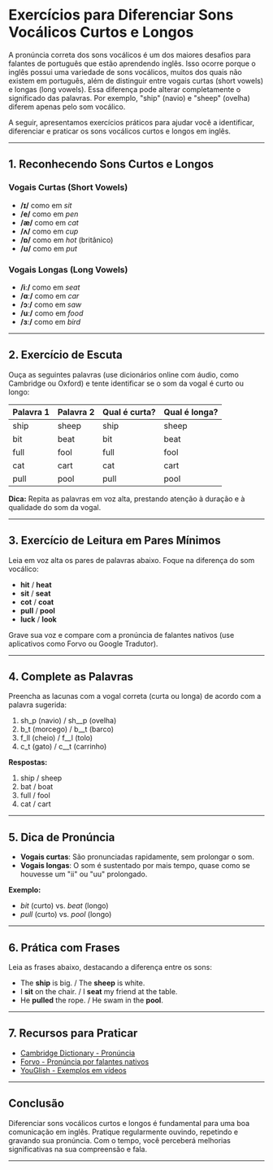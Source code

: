 
# Exercícios para Diferenciar Sons Vocálicos Curtos e Longos

A pronúncia correta dos sons vocálicos é um dos maiores desafios para falantes de português que estão aprendendo inglês. Isso ocorre porque o inglês possui uma variedade de sons vocálicos, muitos dos quais não existem em português, além de distinguir entre vogais curtas (short vowels) e longas (long vowels). Essa diferença pode alterar completamente o significado das palavras. Por exemplo, "ship" (navio) e "sheep" (ovelha) diferem apenas pelo som vocálico.

A seguir, apresentamos exercícios práticos para ajudar você a identificar, diferenciar e praticar os sons vocálicos curtos e longos em inglês.

---

## 1. Reconhecendo Sons Curtos e Longos

### Vogais Curtas (Short Vowels)
- **/ɪ/** como em *sit*  
- **/e/** como em *pen*  
- **/æ/** como em *cat*  
- **/ʌ/** como em *cup*  
- **/ɒ/** como em *hot* (britânico)  
- **/ʊ/** como em *put*  

### Vogais Longas (Long Vowels)
- **/iː/** como em *seat*  
- **/ɑː/** como em *car*  
- **/ɔː/** como em *saw*  
- **/uː/** como em *food*  
- **/ɜː/** como em *bird*  

---

## 2. Exercício de Escuta

Ouça as seguintes palavras (use dicionários online com áudio, como Cambridge ou Oxford) e tente identificar se o som da vogal é curto ou longo:

| Palavra 1 | Palavra 2 | Qual é curta? | Qual é longa? |
|-----------|-----------|--------------|--------------|
| ship      | sheep     | ship         | sheep        |
| bit       | beat      | bit          | beat         |
| full      | fool      | full         | fool         |
| cat       | cart      | cat          | cart         |
| pull      | pool      | pull         | pool         |

**Dica:** Repita as palavras em voz alta, prestando atenção à duração e à qualidade do som da vogal.

---

## 3. Exercício de Leitura em Pares Mínimos

Leia em voz alta os pares de palavras abaixo. Foque na diferença do som vocálico:

- **hit** / **heat**
- **sit** / **seat**
- **cot** / **coat**
- **pull** / **pool**
- **luck** / **look**

Grave sua voz e compare com a pronúncia de falantes nativos (use aplicativos como Forvo ou Google Tradutor).

---

## 4. Complete as Palavras

Preencha as lacunas com a vogal correta (curta ou longa) de acordo com a palavra sugerida:

1. sh_p (navio) / sh__p (ovelha)
2. b_t (morcego) / b__t (barco)
3. f_ll (cheio) / f__l (tolo)
4. c_t (gato) / c__t (carrinho)

**Respostas:**  
1. ship / sheep  
2. bat / boat  
3. full / fool  
4. cat / cart  

---

## 5. Dica de Pronúncia

- **Vogais curtas**: São pronunciadas rapidamente, sem prolongar o som.
- **Vogais longas**: O som é sustentado por mais tempo, quase como se houvesse um "ii" ou "uu" prolongado.

**Exemplo:**  
- *bit* (curto) vs. *beat* (longo)  
- *pull* (curto) vs. *pool* (longo)

---

## 6. Prática com Frases

Leia as frases abaixo, destacando a diferença entre os sons:

- The **ship** is big. / The **sheep** is white.
- I **sit** on the chair. / I **seat** my friend at the table.
- He **pulled** the rope. / He swam in the **pool**.

---

## 7. Recursos para Praticar

- [Cambridge Dictionary - Pronúncia](https://dictionary.cambridge.org/)
- [Forvo - Pronúncia por falantes nativos](https://forvo.com/)
- [YouGlish - Exemplos em vídeos](https://youglish.com/)

---

## Conclusão

Diferenciar sons vocálicos curtos e longos é fundamental para uma boa comunicação em inglês. Pratique regularmente ouvindo, repetindo e gravando sua pronúncia. Com o tempo, você perceberá melhorias significativas na sua compreensão e fala.

---
```